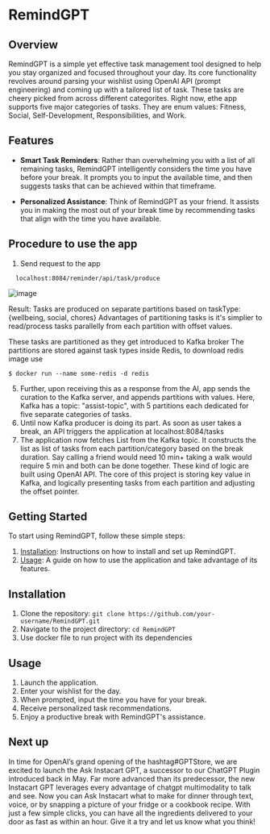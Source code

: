 # RemindGPT

## Overview
RemindGPT is a simple yet effective task management tool designed to help you stay organized and focused throughout your day. Its core functionality revolves around parsing your wishlist using OpenAI API (prompt engineering) and coming up with a tailored list of task. These tasks are cheery picked from across different categorites. Right now, ethe app supports five major categories of tasks. They are enum values: Fitness, Social, Self-Development, Responsibilities, and Work.

## Features
- **Smart Task Reminders**: Rather than overwhelming you with a list of all remaining tasks, RemindGPT intelligently considers the time you have before your break. It prompts you to input the available time, and then suggests tasks that can be achieved within that timeframe.

- **Personalized Assistance**: Think of RemindGPT as your friend. It assists you in making the most out of your break time by recommending tasks that align with the time you have available.

## Procedure to use the app
1) Send request to the app
 ```
   localhost:8084/reminder/api/task/produce
```
  
![image](https://github.com/prajyotkcsu/remind-gpt/assets/154280801/b4701a9c-940f-4709-94a2-fa90d75e282b)


Result: Tasks are produced on separate partitions based on taskType: {wellbeing, social, chores}
Advantages of partitioning tasks is it's simplier to read/process tasks parallelly from each partition with offset values.

   
These tasks are partitioned as they get introduced to Kafka broker
The partitions are stored against task types inside Redis, to download redis image use 
```
$ docker run --name some-redis -d redis
```

   
5) Further, upon receiving this as a response from the AI, app sends the curation to the Kafka server, and appends partitions with values. Here, Kafka has a topic: "assist-topic", with 5 partitions each dedicated for five separate categories of tasks.
6) Until now Kafka producer is doing its part. As soon as user takes a break, an API triggers the application at localhost:8084/tasks
7) The application now fetches List<Tasks> from the Kafka topic. It constructs the list as list of tasks from each partition/category based on the break duration. Say calling a friend would need 10 min+ taking a walk would require 5 min and both can be done together. These kind of logic are built using OpenAI API. The core of this project is storing key value in Kafka, and logically presenting tasks from each partition and adjusting the offset pointer.


## Getting Started
To start using RemindGPT, follow these simple steps:
1. [Installation](#installation): Instructions on how to install and set up RemindGPT.
2. [Usage](#usage): A guide on how to use the application and take advantage of its features.

## Installation
1. Clone the repository: `git clone https://github.com/your-username/RemindGPT.git`
2. Navigate to the project directory: `cd RemindGPT`
3. Use docker file to run project with its dependencies

## Usage
1. Launch the application.
2. Enter your wishlist for the day.
3. When prompted, input the time you have for your break.
4. Receive personalized task recommendations.
5. Enjoy a productive break with RemindGPT's assistance.

## Next up
In time for OpenAI’s grand opening of the hashtag#GPTStore, we are excited to launch the Ask Instacart GPT, a successor to our ChatGPT Plugin introduced back in May. Far more advanced than its predecessor, the new Instacart GPT leverages every advantage of chatgpt multimodality to talk and see. Now you can Ask Instacart what to make for dinner through text, voice, or by snapping a picture of your fridge or a cookbook recipe. With just a few simple clicks, you can have all the ingredients delivered to your door as fast as within an hour. Give it a try and let us know what you think!


